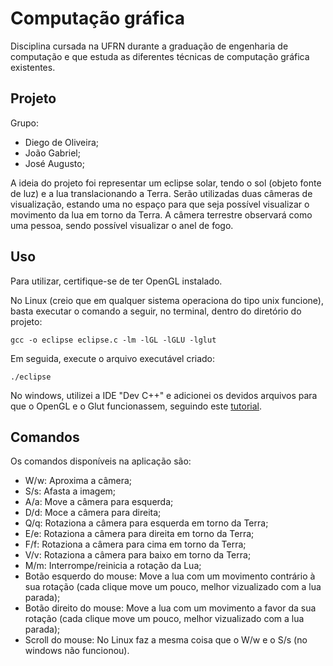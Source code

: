 # Computação gráfica
Disciplina cursada na UFRN durante a graduação de engenharia de computação e que estuda as diferentes técnicas de computação gráfica existentes.

## Projeto
Grupo:
- Diego de Oliveira;
- João Gabriel;
- José Augusto;
  
A ideia do projeto foi representar um eclipse solar, tendo o sol (objeto fonte de luz) e a lua translacionando a Terra. Serão utilizadas duas câmeras de visualização, estando uma no espaço para que seja possível visualizar o movimento da lua em torno da Terra. A câmera terrestre observará como uma pessoa, sendo possível visualizar o anel de fogo.

## Uso
Para utilizar, certifique-se de ter OpenGL instalado. 

No Linux (creio que em qualquer sistema operaciona do tipo unix funcione), basta executar o comando a seguir, no terminal, dentro do diretório do projeto:
```
gcc -o eclipse eclipse.c -lm -lGL -lGLU -lglut
```

Em seguida, execute o arquivo executável criado:
```
./eclipse
```

No windows, utilizei a IDE "Dev C++" e adicionei os devidos arquivos para que o OpenGL e o Glut funcionassem, seguindo este [tutorial](https://www.youtube.com/watch?app=desktop&v=bbAdDusjGVA&ab_channel=Jogos%26Programa%C3%A7%C3%A3o).

## Comandos
Os comandos disponíveis na aplicação são:
- W/w: Aproxima a câmera;
- S/s: Afasta a imagem;
- A/a: Move a câmera para esquerda;
- D/d: Moce a câmera para direita;
- Q/q: Rotaziona a câmera para esquerda  em torno da Terra;
- E/e: Rotaziona a câmera para direita em torno da Terra;
- F/f: Rotaziona a câmera para cima em torno da Terra;
- V/v: Rotaziona a câmera para baixo em torno da Terra;
- M/m: Interrompe/reinicia a rotação da Lua;
- Botão esquerdo do mouse: Move a lua com um movimento contrário à sua rotação (cada clique move um pouco, melhor vizualizado com a lua parada);
- Botão direito do mouse: Move a lua com um movimento a favor da sua rotação (cada clique move um pouco, melhor vizualizado com a lua parada);
- Scroll do mouse: No Linux faz a mesma coisa que o W/w e o S/s (no windows não funcionou).
